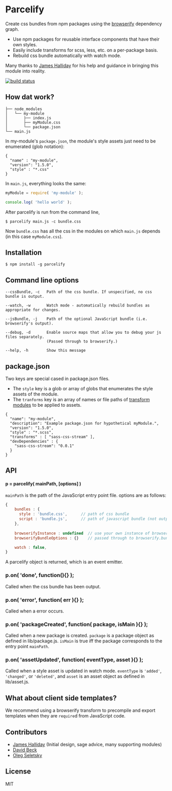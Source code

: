# Parcelify

Create css bundles from npm packages using the [browserify](http://browserify.org/) dependency graph.

* Use npm packages for reusable interface components that have their own styles.
* Easily include transforms for scss, less, etc. on a per-package basis.
* Rebuild css bundle automatically with watch mode.

Many thanks to [James Halliday](https://twitter.com/substack) for his help and guidance in bringing this module into reality.

[![build status](https://secure.travis-ci.org/rotundasoftware/parcelify.png)](http://travis-ci.org/rotundasoftware/parcelify)

## How dat work?

```
├── node_modules
│   └── my-module
│       ├── index.js
│       ├── myModule.css
│       └── package.json
└── main.js
```

In my-module's `package.json`, the module's style assets just need to be enumerated (glob notation):

```
{
  "name" : "my-module",
  "version": "1.5.0",
  "style" : "*.css"
}
```

In `main.js`, everything looks the same:

```javascript
myModule = require( 'my-module' );

console.log( 'hello world' );
```

After parcelify is run from the command line,

```
$ parcelify main.js -c bundle.css
```

Now `bundle.css` has all the css in the modules on which `main.js` depends (in this case `myModule.css`).

## Installation

```
$ npm install -g parcelify
```

## Command line options

```
--cssBundle, -c   Path of the css bundle. If unspecified, no css bundle is output.

--watch, -w       Watch mode - automatically rebuild bundles as appropriate for changes.

--jsBundle, -j    Path of the optional JavaScript bundle (i.e. browserify's output).

--debug, -d       Enable source maps that allow you to debug your js files separately.
                  (Passed through to browserify.)

--help, -h        Show this message
```

## package.json

Two keys are special cased in package.json files.

* The `style` key is a glob or array of globs that enumerates the style assets of the module.
* The `tranforms` key is an array of names or file paths of [transform modules](https://github.com/substack/module-deps#transforms) to be applied to assets.

```
{
  "name": "my-module",
  "description": "Example package.json for hypothetical myModule.",
  "version": "1.5.0",
  "style" : "*.scss",
  "transforms" : [ "sass-css-stream" ],
  "devDependencies" : {
    "sass-css-stream": "0.0.1"
  }
}
```

## API

#### p = parcelify( mainPath, [options] )

`mainPath` is the path of the JavaScript entry point file. options are as follows:

```javascript
{
    bundles : {
      style : 'bundle.css',      // path of css bundle
      script : 'bundle.js',      // path of javascript bundle (not output if omitted)
    },
    
    browserifyInstance : undefined  // use your own instance of browserify / watchify
    browserifyBundleOptions : {}    // passed through to browserify.bundle()

    watch : false,
}
```

A parcelify object is returned, which is an event emitter.

### p.on( 'done', function(){} );
Called when the css bundle has been output.

### p.on( 'error', function( err ){} );
Called when a error occurs.

### p.on( 'packageCreated', function( package, isMain ){} );
Called when a new package is created. `package` is a package object as defined in lib/package.js. `isMain` is true iff the package corresponds to the entry point `mainPath`.

### p.on( 'assetUpdated', function( eventType, asset ){} );
Called when a style asset is updated in watch mode. `eventType` is `'added'`, `'changed'`, or `'deleted'`, and `asset` is an asset object as defined in lib/asset.js.

## What about client side templates?

We recommend using a browserify transform to precompile and export templates when they are `require`d from JavaScript code.

## Contributors

* [James Halliday](https://twitter.com/substack) (Initial design, sage advice, many supporting modules)
* [David Beck](https://twitter.com/davegbeck)
* [Oleg Seletsky](https://github.com/go-oleg)

## License

MIT
